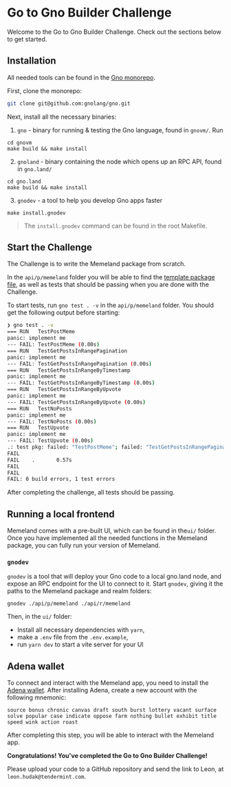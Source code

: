# Go to Gno Builder Challenge

Welcome to the Go to Gno Builder Challenge. Check out the sections below
to get started.

## Installation

All needed tools can be found in the [Gno monorepo](https://github.com/gnolang/gno).

First, clone the monorepo:

```bash
git clone git@github.com:gnolang/gno.git
```

Next, install all the necessary binaries:

1. `gno` - binary for running & testing the Gno language, found in `gnovm/`. 
Run

```
cd gnovm
make build && make install
```

2. `gnoland` - binary containing the node which opens up an RPC API, found in 
`gno.land/`

```
cd gno.land
make build && make install
```

3. `gnodev` - a tool to help you develop Gno apps faster
```
make install.gnodev
```

> The `install.gnodev` command can be found in the root Makefile.


## Start the Challenge

The Challenge is to write the Memeland package from scratch.

In the `api/p/memeland` folder you will be able to find the
[template package file](./memeland/api/p/memeland/memeland.gno), as well
as tests that should be passing when you are done with the Challenge.

To start tests, run `gno test . -v` in the `api/p/memeland` folder. You should 
get the following output before starting: 

```bash
❯ gno test . -v      
=== RUN   TestPostMeme
panic: implement me
--- FAIL: TestPostMeme (0.00s)
=== RUN   TestGetPostsInRangePagination
panic: implement me
--- FAIL: TestGetPostsInRangePagination (0.00s)
=== RUN   TestGetPostsInRangeByTimestamp
panic: implement me
--- FAIL: TestGetPostsInRangeByTimestamp (0.00s)
=== RUN   TestGetPostsInRangeByUpvote
panic: implement me
--- FAIL: TestGetPostsInRangeByUpvote (0.00s)
=== RUN   TestNoPosts
panic: implement me
--- FAIL: TestNoPosts (0.00s)
=== RUN   TestUpvote
panic: implement me
--- FAIL: TestUpvote (0.00s)
.: test pkg: failed: "TestPostMeme"; failed: "TestGetPostsInRangePagination"; failed: "TestGetPostsInRangeByTimestamp"; failed: "TestGetPostsInRangeByUpvote"; failed: "TestNoPosts"; failed: "TestUpvote"
FAIL
FAIL    .       0.57s
FAIL
FAIL
FAIL: 0 build errors, 1 test errors
```

After completing the challenge, all tests should be passing.

## Running a local frontend

Memeland comes with a pre-built UI, which can be found in the`ui/`
folder. Once you have implemented all the needed functions in the Memeland package,
you can fully run your version of Memeland.

### `gnodev`

`gnodev` is a tool that will deploy your Gno code to a local gno.land node, 
and expose an RPC endpoint for the UI to connect to it. Start `gnodev`, giving
it the paths to the Memeland package and realm folders:

```
gnodev ./api/p/memeland ./api/r/memeland
```

Then, in the `ui/` folder:
- Install all necessary dependencies with `yarn`,
- make a `.env` file from the `.env.example`,
- run `yarn dev` to start a vite server for your UI

## Adena wallet

To connect and interact with the Memeland app, you need to install the 
[Adena wallet](https://adena.app). After installing Adena,
create a new account with the following mnemonic:

```
source bonus chronic canvas draft south burst lottery vacant surface solve popular case indicate oppose farm nothing bullet exhibit title speed wink action roast
```

After completing this step, you will be able to interact with the Memeland app.

**Congratulations! You've completed the Go to Gno Builder Challenge!**

Please upload your code to a GitHub repository and send the link to Leon, 
at `leon.hudak@tendermint.com`.
